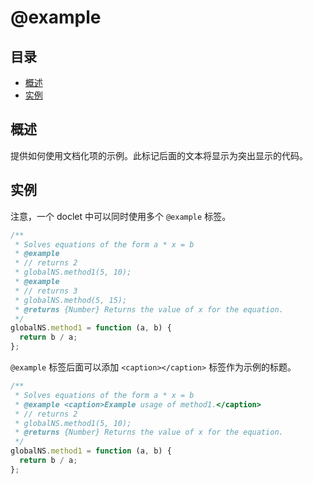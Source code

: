 # @example

## 目录

- [概述](#概述)
- [实例](#实例)

## 概述

提供如何使用文档化项的示例。此标记后面的文本将显示为突出显示的代码。

## 实例

注意，一个 doclet 中可以同时使用多个 `@example` 标签。

```javascript
/**
 * Solves equations of the form a * x = b
 * @example
 * // returns 2
 * globalNS.method1(5, 10);
 * @example
 * // returns 3
 * globalNS.method(5, 15);
 * @returns {Number} Returns the value of x for the equation.
 */
globalNS.method1 = function (a, b) {
  return b / a;
};
```

`@example` 标签后面可以添加 `<caption></caption>` 标签作为示例的标题。

```javascript
/**
 * Solves equations of the form a * x = b
 * @example <caption>Example usage of method1.</caption>
 * // returns 2
 * globalNS.method1(5, 10);
 * @returns {Number} Returns the value of x for the equation.
 */
globalNS.method1 = function (a, b) {
  return b / a;
};
```
